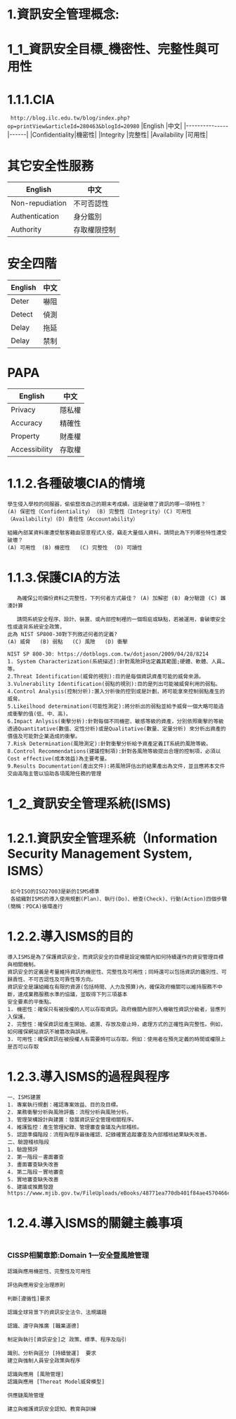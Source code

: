 
# 1.資訊安全管理概念:
# 1_1_資訊安全目標_機密性、完整性與可用性
   # 1.1.1.CIA
  ``` http://blog.ilc.edu.tw/blog/index.php?op=printView&articleId=280463&blogId=20980```
   |English        |中文|
   |---------------|------|
   |Confidentiality|機密性|
   |Integrity      |完整性|
   |Availability   |可用性|
  
  # 其它安全性服務
   |English        |中文|
   |---------------|------|
   |Non-repudiation|不可否認性  |
   |Authentication |身分鑑別    |
   |Authority      |存取權限控制|
   
   # 安全四階
   |English        |中文|
   |---------------|------|
   |Deter      |嚇阻|
   |Detect     |偵測|
   |Delay      |拖延|
   |Delay      |禁制|
   # PAPA
   |English        |中文|
   |---------------|------|
   |Privacy            |隱私權|
   |Accuracy           |精確性|
   |Property           |財產權|
   |Accessibility      |存取權|

   
  # 1.1.2.各種破壞CIA的情境
```
學生侵入學校的伺服器，偷偷竄改自己的期末考成績。這是破壞了資訊的哪一項特性？
(A) 保密性（Confidentiality） (B) 完整性（Integrity）(C) 可用性（Availability）(D) 責任性（Accountability）
```
```
組織內部某資料庫遭受駭客藉由惡意程式入侵，竊走大量個人資料，請問此為下列哪些特性遭受破壞？
(A) 可用性  (B) 機密性   (C) 完整性  (D) 可讀性
```   
  # 1.1.3.保護CIA的方法
```
   為確保公司備份資料之完整性，下列何者方式最佳？ (A) 加解密 (B) 身分驗證 (C) 雜湊計算 
```
```
   請問系統安全程序、設計、裝置、或內部控制裡的一個瑕疵或缺點，若被運用，會破壞安全性或違背系統安全政策，
此為 NIST SP800-30對下列敘述何者的定義?
(A) 威脅   (B) 弱點   (C) 風險   (D) 衝擊
```
```
NIST SP 800-30: https://dotblogs.com.tw/dotjason/2009/04/28/8214
1. System Characterization(系統描述):針對風險評估定義其範圍;硬體、軟體、人員…等。
2.Threat Identification(威脅的視別):目的是每個資訊資產可能的威脅來源。
3.Vulnerability Identification(弱點的視別):目的是列出可能被威脅利用的弱點。
4.Control Analysis(控制分析):置入分析後的控剄或是計劃，將可能拿來控制弱點產生的威脅。
5.Likeilhood determination(可能性測定):將分析出的弱點並給予威脅一個大略可能造成衝擊的值(低、中、高)。
6.Impact Anlysis(衝擊分析):針對每個不同機密、敏感等級的資產，分別依照衝擊的等級透過Quantitative(數值、定性分析)或是Qualitative(數量、定量分析) 來分析出資產的價值及可能對企業造成的衝擊。
7.Risk Determination(風險測定):針對衝擊分析給予資產定義IT系統的風險等級。
8.Control Recommendations(建議控制項):針對各風險等級提出合理的控制項，必須以Cost effective(成本效益)為主要考量。
9.Results Documentation(產出文件):將風險評估出的結果產出為文件，並且應將本文件交由高階主管以協助各項風險任務的管理
```

# 1_2_資訊安全管理系統(ISMS)

  # 1.2.1.資訊安全管理系統（Information Security Management System, ISMS）
  ```
   如今ISO的ISO27003是新的ISMS標準
   各組織對ISMS的導入使用規劃(Plan)、執行(Do)、檢查(Check)、行動(Action)四個步驟(簡稱：PDCA)循環進行
  ``` 
  # 1.2.2.導入ISMS的目的
   ```
導入ISMS是為了保護資訊安全，而資訊安全的目標是設定機關內如何持續運作的資安管理目標與相關機制。
資訊安全的定義是考量維持資訊的機密性、完整性及可用性；同時還可以包括資訊的鑑別性、可歸責性、不可否認性及可靠性等方向。
資訊安全是讓組織在有限的資源(包括時間、人力及預算)內，確保政府機關可以維持服務不中斷，達成業務服務水準的協議，並取得下列三項基本
安全要素的平衡點。
1. 機密性：確保只有被授權的人可以存取資訊。政府機關內部列入機敏性資訊分級者，皆應列入保護。
2. 完整性：確保資訊從產生開始、處置、存放及廢止時，處理方式的正確性與完整性。例如，如何確保網站資訊不被篡改與誤用。
3. 可用性：確保資訊在被授權人有需要時可以存取。例如：使用者在預先定義的時間或權限上是否可以存取
   ```
 #  1.2.3.導入ISMS的過程與程序
   ```
 一、ISMS建置
1. 專案執行規劃：確認專案效益、目的及目標。
2. 業務衝擊分析與風險評鑑：流程分析與風險分析。
3. 管理架構設計與建置：發展資訊安全管理相關程序。
4. 維護監控：產生管理紀錄、管理審查會議及內部稽核。
5. 認證準備階段：流程與程序最後確認、記錄確實追蹤審查及內部稽核結果缺失改善。
二、驗證稽核階段
1. 驗證預評
2. 第一階段－書面審查
3. 畫面審查缺失改善
4. 第二階段－實地審查
5. 實地審查缺失改善
6. 建議或推薦發證
https://www.mjib.gov.tw/FileUploads/eBooks/48771ea770db401f84ae4570466c26b2/Section_file/081c9cc80f4945e0bbee31f0179efb21.pdf
   ```
 #  1.2.4.導入ISMS的關鍵主義事項
 ```

 ```
### CISSP相關章節:Domain 1—安全暨風險管理
```
認識與應用機密性、完整性及可用性

評估與應用安全治理原則

判斷[遵循性]要求

認識全球背景下的資訊安全法令、法規議題

認識、遵守與推廣 [職業道德]

制定與執行[資訊安全]之 政策、標準、程序及指引

識別、分析與區分 [持續營運]  要求
建立與強制人員安全政策與程序

認識與應用 [風險管理]
認識與應用 [Thereat Model威脅模型]

供應鏈風險管理

建立與維護資訊安全認知、教育與訓練
```


